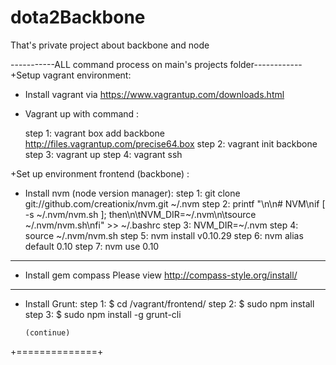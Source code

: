 dota2Backbone
=============

That's private project about backbone and node

-----------ALL command process on main's projects folder------------
+Setup vagrant environment:

- Install vagrant via https://www.vagrantup.com/downloads.html
- Vagrant up with command :

  step 1:
    vagrant box add backbone  http://files.vagrantup.com/precise64.box
  step 2:
    vagrant init backbone
  step 3:
    vagrant up
  step 4:
    vagrant ssh

+Set up environment frontend (backbone) :

  - Install nvm (node version manager):
      step 1:
        git clone git://github.com/creationix/nvm.git ~/.nvm
      step 2:
        printf "\n\n# NVM\nif [ -s ~/.nvm/nvm.sh ]; then\n\tNVM_DIR=~/.nvm\n\tsource ~/.nvm/nvm.sh\nfi" >> ~/.bashrc
      step 3:
        NVM_DIR=~/.nvm
      step 4:
        source ~/.nvm/nvm.sh
      step 5:
        nvm install v0.10.29
      step 6:
        nvm alias default 0.10
      step 7:
        nvm use 0.10

  --------------------------

  - Install gem compass
      Please view http://compass-style.org/install/

  ---------------------------

  - Install Grunt:
      step 1:
        $ cd /vagrant/frontend/
      step 2:
        $ sudo npm install
      step 3:
        $ sudo npm install -g grunt-cli


        (continue)

+==============+
